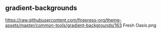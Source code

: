 ## gradient-backgrounds
https://raw.githubusercontent.com/firepress-org/theme-assets/master/common-tools/gradient-backgrounds/163 Fresh Oasis.png

